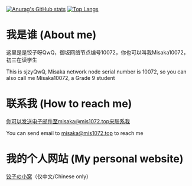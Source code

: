[![Anurag's GitHub stats](https://github-readme-stats.vercel.app/api?username=sjzyQwQ&show_icons=true&count_private=true)](https://github.com/anuraghazra/github-readme-stats)
[![Top Langs](https://github-readme-stats.vercel.app/api/top-langs/?username=sjzyQwQ&layout=compact)](https://github.com/anuraghazra/github-readme-stats)

# 我是谁 (About me)

这里是是饺子呀QwQ，御坂网络节点编号10072，你也可以叫我Misaka10072，初三在读学生

This is sjzyQwQ, Misaka network node serial number is 10072, so you can also call me Misaka10072, a Grade 9 student

# 联系我 (How to reach me)

你可以发送电子邮件至misaka@mis1072.top来联系我

You can send email to misaka@mis1072.top to reach me

# 我的个人网站 (My personal website)

[饺子の小窝](https://www.mis1072.top)（仅中文/Chinese only）
